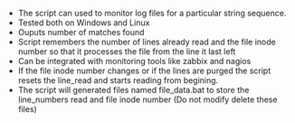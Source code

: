 * The script can used to monitor log files for a particular string sequence.
* Tested both on Windows and Linux
* Ouputs number of matches found
* Script remembers the number of lines already read and the file inode number so that it processes the file from the line it last left
* Can be integrated with monitoring tools like zabbix and nagios
* If the file inode number changes or if the lines are purged the script resets the line_read and starts reading from begining.
* The script will generated files named file_data.bat to store the line_numbers read and file inode number (Do not modify delete these files)
